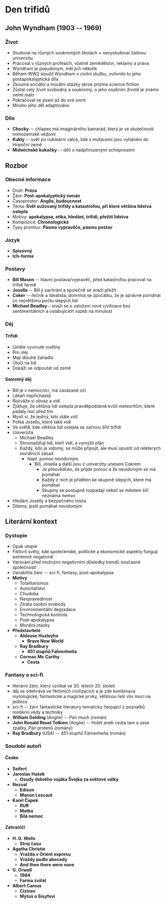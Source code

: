 # Den trifidů

## John Wyndham (1903 -- 1969)

### Život

- Studoval na různých soukromých školách × nevystudoval žádnou univerzitu.
- Pracoval v různých profesích, včetně zemědělství, reklamy a práva
- Wyndham je pseudonym, měl jich několik
- Během WW2 sloužil Wyndham v civilní službu, ovlivnilo to jeho postapokalyptická díla
- Zkoumá sociální a morální otázky skrze prizma science fiction
- Zůstal celý život svobodný a soukromý; o jeho osobním životě je známo velmi málo
- Pokračoval ve psaní až do své smrti
- Mnoho jeho děl adaptováno

### Dílo

- **Chocky** -- chlapec má imaginárního kamarád, který je ve skutečnosti
  mimozemské vědomí
- **Kukly** -- svět po nukleární válce, lidé s mutacemi jsou vyháněni do
  Hraniční země
- **Midwichské kukačky** -- děti s nadpřirozenými schopnostmi

## Rozbor

### Obecné informace

- Druh: **Próza**
- Žánr: **Post-apokalyptický román**
- Časoprostor: **Anglie, budoucnost**
- Téma: **Svět sužovaný trifidy a katastrofou, při které většina lidstva oslepla**
- Motivy: **apokalypsa, etika, hledání, trifidi, přežití lidstva**
- Kompozice: **Chronologická**
- Typy promluv: **Pásmo vypravěče, pásmo postav**

### Jazyk

- **Spisovný**
- **Ich-forma**

### Postavy

- **Bill Masen** -- hlavní postava/vypravěč, před katastrofou pracoval na trifidí farmě
- **Josella** -- Bill ji zachrání a společně se snaží přežít
- **Coker** -- řečník a idealista, domnívá se zpočátku, že je správné pomáhat co
  největšímu počtu slepých lidí
- **Michael Beadley** – snaží se o založení nové civilizace bez sentimentálních a oslabujících vazeb na minulost

### Děj

#### Trifidi

- Uměle vyvinuté rostliny
- Pro olej
- Mají dlouhé žahadlo
- Útočí na lidi
- Dokáží se odpoutat od země

#### Samotný děj

- Bill je v nemocnici, má zavázané oči
- Lékaři nepřicházejí
- Rozváže si obvaz a vidí
- Zjišťuje, že většina lidí oslepla pravděpodobně kvůli meteoritům, které padaly
  noc před tím
- Myslí si, že jediný, kdo stále vidí
- Potká Josellu, které také vidí
- Ve světě, kde většina lidí oslepla se začnou šířit trifidi
- Univerzita
  - Michael Beadley
  - Shromažďují lidi, kteří vidí, a vymýšlí plán
  - Každý, kdo je vidomý, se může připojit, ale musí opustit od některých morálních zásad
    - Např. pomoc nevidomým
      - Bill, Josella a další jsou z univerzity uneseni Cokrem
        - Je přesvědčen, že přijde pomoc a že nevidomým se má pomáhat
        - Každý z nich je přidělen ke skupině slepých, které má pomáhat
        - Skupiny se postupně rozpadají neboť se městem šíří neznáma nemoc
- Hledání Joselly a bezpečného místa
- Dilema, jestli pomáhat nevidomým

## Literární kontext

### Dystopie

- Opak utopie
- Fiktivní světy, kde společenské, politické a ekonomické aspekty fungují
  extrémně negativně
- Varování před možnými negativními důsledky trendů současné společnosti
- Variabilita žánr -- sci-fi, fantasy, post-apokalypsa
- **Motivy**
  - Totalitarismus
  - Autoritářství
  - Chudoba
  - Nespravedlnost
  - Ztráta osobní svobody
  - Environmentální degradace
  - Technologická kontrola
  - Post-apokalypsa
  - Morální otázky
- **Představitelé**
  - **Aldouse Huxleyho**
    - **Brave New World**
  - **Ray Bradbury**
    - **451 stupňů Fahrenheita**
  - **Cormac Mc Carthy**
    - **Cesta**

### Fantasy a sci-fi

- literární žánr, který vznikal ve 30. letech 20. století
- děj se odehrává ve fiktivních civilizacích a je zde kombinace mytologické, fantastické a magické prvky, většinou řeší vliv moci na jedince
- sci-fi -- žánr fantastické literatury tematicky čerpající z poznatků moderní vědy a techniky
- **William Golding** (Anglie) -- Pán much (román)
- **John Ronald Reuel Tolkien** (Anglie) -- Hobit aneb cesta tam a zase zpátky, Pán prstenů (romány)
- **Ray Bradbury** (USA) -- 451 stupňů Fahrenheita (román)

### Soudobí autoři

#### Česko

- **Seifert**
- **Jaroslav Hašek**
  - **Osudy dobrého vojáka Švejka za světové války**
- **Nezval**
  - **Edison**
  - **Manon Lescaut**
- **Karel Čapek**
  - **RUR**
  - **Matka**
  - **Bílá nemoc**

#### Zahraničí

- **H. G. Wells**
  - **Stroj času**
- **Agatha Christie**
  - **Vražda v Orient expresu**
  - **Vraždy podle abecedy**
  - **And then there were none**
- **G. Orwell**
  - **1984**
  - **Farma zvířat**
- **Albert Camus**
  - **Cizinec**
  - **Mýtus o Sisyfovi**
